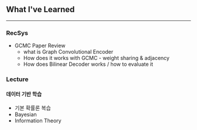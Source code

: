 ## What I've Learned

---
### RecSys
* GCMC Paper Review
    * what is Graph Convolutional Encoder
    * How does it works with GCMC - weight sharing & adjacency
    * How does Bilinear Decoder works / how to evaluate it
    
    
### Lecture
#### 데이터 기반 학습
* 기본 확률론 복습
* Bayesian
* Information Theory